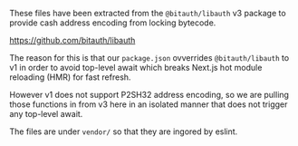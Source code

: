 These files have been extracted from the `@bitauth/libauth` v3 package to 
provide cash address encoding from locking bytecode.

https://github.com/bitauth/libauth

The reason for this is that our `package.json` ovverrides `@bitauth/libauth` to
v1 in order to avoid top-level await which breaks Next.js hot module reloading
(HMR) for fast refresh.

However v1 does not support P2SH32 address encoding, so we are pulling those 
functions in from v3 here in an isolated manner that does not trigger any
top-level await.

The files are under `vendor/` so that they are ingored by eslint.

